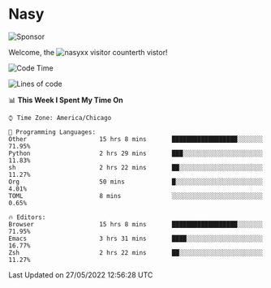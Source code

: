 # Nasy

<!--
<p align="center">
<img height="200" src="https://github-readme-stats.vercel.app/api?username=nasyxx&count_private=true&show_icons=true&theme=dracula&include_all_commits=true"/>
<img height="200" src="https://github-readme-stats.vercel.app/api/top-langs/?username=nasyxx&theme=dracula&hide=html,jupyter+notebook&count_private=true&show_icons=true"/>
</p>

  
----------------
-->

![Sponsor](https://img.shields.io/static/v1.svg?label=Sponsor&message=%E2%9D%A4&logo=GitHub&style=flat&color=pink)
 
Welcome, the ![nasyxx visitor counter](https://count.getloli.com/get/@nasyxx?theme=rule34)th vistor!
 
<!--START_SECTION:waka-->
![Code Time](http://img.shields.io/badge/Code%20Time-2%2C421%20hrs%206%20mins-blue)

![Lines of code](https://img.shields.io/badge/From%20Hello%20World%20I%27ve%20Written-5%20Million%20lines%20of%20code-blue)

📊 **This Week I Spent My Time On** 

```text
⌚︎ Time Zone: America/Chicago

💬 Programming Languages: 
Other                    15 hrs 8 mins       ██████████████████░░░░░░░   71.95% 
Python                   2 hrs 29 mins       ███░░░░░░░░░░░░░░░░░░░░░░   11.83% 
sh                       2 hrs 22 mins       ██░░░░░░░░░░░░░░░░░░░░░░░   11.27% 
Org                      50 mins             █░░░░░░░░░░░░░░░░░░░░░░░░   4.01% 
TOML                     8 mins              ░░░░░░░░░░░░░░░░░░░░░░░░░   0.65%

🔥 Editors: 
Browser                  15 hrs 8 mins       ██████████████████░░░░░░░   71.95% 
Emacs                    3 hrs 31 mins       ████░░░░░░░░░░░░░░░░░░░░░   16.77% 
Zsh                      2 hrs 22 mins       ██░░░░░░░░░░░░░░░░░░░░░░░   11.27%

```


 Last Updated on 27/05/2022 12:56:28 UTC
<!--END_SECTION:waka-->

<!-- ![visitors](https://visitor-badge.laobi.icu/badge?page_id=nasyxx.nasyxx) -->
